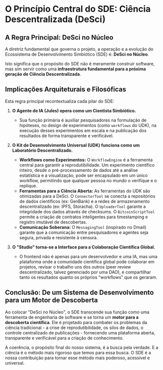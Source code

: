 # O Princípio Central do SDE: Ciência Descentralizada (DeSci)

## A Regra Principal: DeSci no Núcleo

A diretriz fundamental que governa o projeto, a operação e a evolução do Ecossistema de Desenvolvimento Simbiótico (SDE) é: **DeSci no Núcleo**.

Isto significa que o propósito do SDE não é meramente construir software, mas sim servir como uma **infraestrutura fundamental para a próxima geração de Ciência Descentralizada**.

## Implicações Arquiteturais e Filosóficas

Esta regra principal recontextualiza cada pilar do SDE:

1.  **O Agente de IA (Jules) opera como um Cientista Simbiótico.**
    - Sua função primária é auxiliar pesquisadores na formulação de hipóteses, no design de experimentos (como `workflows` do UDK), na execução desses experimentos em escala e na publicação dos resultados de forma transparente e verificável.

2.  **O Kit de Desenvolvimento Universal (UDK) funciona como um Laboratório Descentralizado.**
    - **Workflows como Experimentos:** O `WorkflowEngine` é a ferramenta central para garantir a reprodutibilidade. Um experimento científico inteiro, desde o pré-processamento de dados até a análise estatística e a visualização, pode ser encapsulado em um único workflow, permitindo que qualquer pessoa no mundo o verifique e o replique.
    - **Ferramentas para a Ciência Aberta:** As ferramentas do UDK são otimizadas para a DeSci. O `ConnectorTool` se conecta a repositórios de dados científicos (ex: GenBank) e a redes de armazenamento descentralizado (ex: IPFS, Storacha). O `UploaderTool` garante a integridade dos dados através de checksums. O `BitcoinScriptTool` permite a criação de contratos inteligentes para timestamping e registro imutável de descobertas.
    - **Comunicação Soberana:** O `MessagingTool` (inspirado no Dmail) garante que a comunicação entre pesquisadores e agentes seja segura, privada e resistente à censura.

3.  **O "Studio" torna-se a Interface para a Colaboração Científica Global.**
    - O frontend não é apenas para um desenvolvedor e uma IA, mas uma plataforma onde a comunidade científica global pode colaborar em projetos, revisar o trabalho uns dos outros (peer review descentralizado, talvez gerenciado por uma DAO), e compartilhar tanto os resultados quanto os próprios "workflows" que os geraram.

## Conclusão: De um Sistema de Desenvolvimento para um Motor de Descoberta

Ao colocar "DeSci no Núcleo", o SDE transcende sua função como uma ferramenta de engenharia de software e se torna um **motor para a descoberta científica**. Ele é projetado para combater os problemas da ciência tradicional - a crise de reprodutibilidade, os silos de dados, o controle centralizado de publicações - fornecendo uma plataforma aberta, transparente e verificável para a criação de conhecimento.

A coerência, o propósito final do nosso sistema, é a busca pela verdade. E a ciência é o método mais rigoroso que temos para essa busca. O SDE é a nossa contribuição para tornar esse método mais poderoso, acessível e universal.
